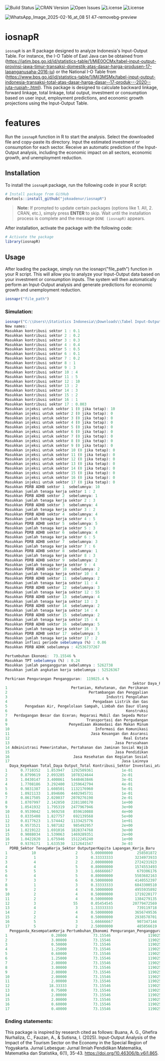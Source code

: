 ![Build Status](https://img.shields.io/badge/build-passing-brightgreen.svg)
![CRAN Version](https://img.shields.io/badge/CRAN-7.3.2-brightgreen)
![Open Issues](https://img.shields.io/badge/open%20issues-0-brightgreen)
![License](https://img.shields.io/badge/License-MIT-blue)
![License](https://img.shields.io/badge/Blog-jokoding.com-blue)

![WhatsApp_Image_2025-02-16_at_08 51 47-removebg-preview](https://github.com/user-attachments/assets/3f970ba9-c9b3-4495-82b3-00dd3fb3e8c6)


# iosnapR

`iosnapR` is an R package designed to analyze Indonesia's Input-Output Table. For instance, the I-O Table of East Java can be obtained from (https://jatim.bps.go.id/id/statistics-table/1/MjE0OCMx/tabel-input-output-provinsi-jawa-timur-transaksi-domestik-atas-dasar-harga-produsen-17-lapanganusaha-2016-ju) or the National I-O Table from (https://www.bps.go.id/id/statistics-table/1/MjI3MSMx/tabel-input-output-indonesia-transaksi-total-atas-dasar-harga-dasar--17-produk---2020--juta-rupiah-.html). This package is designed to calculate backward linkage, forward linkage, total linkage, total output, investment or consumption based on user input, employment predictions, and economic growth projections using the Input-Output Table.

# features

Run the `iosnapR` function in R to start the analysis.
Select the downloaded file and copy-paste its directory.
Input the estimated investment or consumption for each sector.
Receive an automatic prediction of the Input-Output analysis, including the economic impact on all sectors, economic growth, and unemployment reduction.

## Installation

To install the `iosnapR` package, run the following code in your R script:

```R
# Install package from GitHub
devtools::install_github("jokoadenur/iosnapR")
```

> **Note:** If prompted to update certain packages (options like 1. All, 2. CRAN, etc.), simply press **ENTER** to skip. Wait until the installation process is complete and the message `DONE (iosnapR)` appears.

After installation, activate the package with the following code:

```R
# Activate the package
library(iosnapR)
```

## Usage

After loading the package, simply run the iosnapr("file_path") function in your R script. This will allow you to analyze your Input-Output data based on your investment or consumption inputs. The system will then automatically perform an Input-Output analysis and generate predictions for economic growth and unemployment reduction.

```R
iosnapr("file_path")
```

### Simulation:
   ```R
  iosnapr("C:\\Users\\Statistics Indonesia\\Downloads\\Tabel Input-Output Indonesia Transaksi Domestik Atas Dasar Harga Produsen (17 Lapangan Usaha), 2016 (Juta Rupiah).xlsx") # file_path is directory of file where Input Output Table saved
  New names:
  Masukkan kontribusi sektor 1 : 0.1
  Masukkan kontribusi sektor 2 : 0.2
  Masukkan kontribusi sektor 3 : 0.3
  Masukkan kontribusi sektor 4 : 0.4
  Masukkan kontribusi sektor 5 : 0.5
  Masukkan kontribusi sektor 6 : 0.1
  Masukkan kontribusi sektor 7 : 0.2
  Masukkan kontribusi sektor 8 : 1
  Masukkan kontribusi sektor 9 : 3
  Masukkan kontribusi sektor 10 : 4
  Masukkan kontribusi sektor 11 : 5
  Masukkan kontribusi sektor 12 : 10
  Masukkan kontribusi sektor 13 : 2
  Masukkan kontribusi sektor 14 : 3
  Masukkan kontribusi sektor 15 : 2
  Masukkan kontribusi sektor 16 : 1
  Masukkan kontribusi sektor 17 : 0.003
  Masukkan injeksi untuk sektor 1 (0 jika tetap): 10
  Masukkan injeksi untuk sektor 2 (0 jika tetap): 0
  Masukkan injeksi untuk sektor 3 (0 jika tetap): 0
  Masukkan injeksi untuk sektor 4 (0 jika tetap): 0
  Masukkan injeksi untuk sektor 5 (0 jika tetap): 0
  Masukkan injeksi untuk sektor 6 (0 jika tetap): 0
  Masukkan injeksi untuk sektor 7 (0 jika tetap): 0
  Masukkan injeksi untuk sektor 8 (0 jika tetap): 0
  Masukkan injeksi untuk sektor 9 (0 jika tetap): 0
  Masukkan injeksi untuk sektor 10 (0 jika tetap): 0
  Masukkan injeksi untuk sektor 11 (0 jika tetap): 0
  Masukkan injeksi untuk sektor 12 (0 jika tetap): 0
  Masukkan injeksi untuk sektor 13 (0 jika tetap): 0
  Masukkan injeksi untuk sektor 14 (0 jika tetap): 0
  Masukkan injeksi untuk sektor 15 (0 jika tetap): 0
  Masukkan injeksi untuk sektor 16 (0 jika tetap): 0
  Masukkan injeksi untuk sektor 17 (0 jika tetap): 0
  Masukkan PDRB ADHB sektor 1  sebelumnya: 10
  Masukkan jumlah tenaga kerja sektor 1 : 2
  Masukkan PDRB ADHB sektor 2  sebelumnya: 1
  Masukkan jumlah tenaga kerja sektor 2 : 3
  Masukkan PDRB ADHB sektor 3  sebelumnya: 4
  Masukkan jumlah tenaga kerja sektor 3 : 2
  Masukkan PDRB ADHB sektor 4  sebelumnya: 4
  Masukkan jumlah tenaga kerja sektor 4 : 5
  Masukkan PDRB ADHB sektor 5  sebelumnya: 5
  Masukkan jumlah tenaga kerja sektor 5 : 3
  Masukkan PDRB ADHB sektor 6  sebelumnya: 4
  Masukkan jumlah tenaga kerja sektor 6 : 5
  Masukkan PDRB ADHB sektor 7  sebelumnya: 3
  Masukkan jumlah tenaga kerja sektor 7 : 6
  Masukkan PDRB ADHB sektor 8  sebelumnya: 1
  Masukkan jumlah tenaga kerja sektor 8 : 3
  Masukkan PDRB ADHB sektor 9  sebelumnya: 2
  Masukkan jumlah tenaga kerja sektor 9 : 4
  Masukkan PDRB ADHB sektor 10  sebelumnya: 2
  Masukkan jumlah tenaga kerja sektor 10 : 4
  Masukkan PDRB ADHB sektor 11  sebelumnya: 2
  Masukkan jumlah tenaga kerja sektor 11 : 4
  Masukkan PDRB ADHB sektor 12  sebelumnya: 3
  Masukkan jumlah tenaga kerja sektor 12 : 55
  Masukkan PDRB ADHB sektor 13  sebelumnya: 4
  Masukkan jumlah tenaga kerja sektor 13 : 3
  Masukkan PDRB ADHB sektor 14  sebelumnya: 2
  Masukkan jumlah tenaga kerja sektor 14 : 4
  Masukkan PDRB ADHB sektor 15  sebelumnya: 2
  Masukkan jumlah tenaga kerja sektor 15 : 4
  Masukkan PDRB ADHB sektor 16  sebelumnya: 5
  Masukkan jumlah tenaga kerja sektor 16 : 3
  Masukkan PDRB ADHB sektor 17  sebelumnya: 5
  Masukkan jumlah tenaga kerja sektor 17 : 2
  Masukkan inflasi periode sebelumnya (%) : 0.06
  Masukkan PDRB ADHK sebelumnya : 42536737267
  
  Pertumbuhan Ekonomi:  73.15546 %
  Masukkan TPT sebelumnya (%) : 0.24
  Masukkan jumlah pengangguran sebelumnya : 5262738
  Masukkan jumlah angkatan kerja sebelumnya : 52526367
  
  Perkiraan Pengurangan Pengangguran:  119025.4 %
                                                             Sektor Daya_Penyebaran
  1                             Pertanian, Kehutanan, dan Perikanan       1.0829115
  2                                     Pertambangan dan Penggalian       1.2133231
  3                                             Industri Pengolahan       2.3578466
  4                                       Pengadaan Listrik dan Gas       1.5215812
  5        Pengadaan Air, Pengelolaan Sampah, Limbah dan Daur Ulang       0.6253621
  6                                                      Konstruksi       0.8024928
  7   Perdagangan Besar dan Eceran; Reparasi Mobil dan Sepeda Motor       1.1582868
  8                                    Transportasi dan Pergudangan       1.0720500
  9                            Penyediaan Akomodasi dan Makan Minum       0.7411262
  10                                       Informasi dan Komunikasi       1.0153541
  11                                     Jasa Keuangan dan Asuransi       0.9942161
  12                                                    Real Estate       0.7566795
  13                                                Jasa Perusahaan       1.0298296
  14 Administrasi Pemerintahan, Pertahanan dan Jaminan Sosial Wajib       0.6691039
  15                                                Jasa Pendidikan       0.6302600
  16                             Jasa Kesehatan dan Kegiatan Sosial       0.6336640
  17                                                   Jasa Lainnya       0.6959126
     Daya_Kepekaan Total_Daya Output_Total Kontribusi_Sektor Investasi_atau_Konsumsi
  1      0.7710352   1.853947   1292509361             1e-01                      10
  2      0.8799619   2.093285   1078324644             2e-01                       0
  3      1.0430147   3.400861   5448463846             3e-01                       0
  4      1.7708186   3.292400   1259642794             4e-01                       0
  5      0.9831387   1.608501   1132176960             5e-01                       0
  6      1.0921133   1.894606   4402945731             1e-01                       0
  7      0.8617505   2.020037   2070276198             2e-01                       0
  8      1.0707997   2.142850   2281100170             1e+00                       0
  9      1.0541932   1.795319   2477967946             3e+00                       0
  10     0.9539042   1.969258    859610088             4e+00                       0
  11     0.8335408   1.827757    692139568             5e+00                       0
  12     0.8177623   1.574442   1133425776             1e+01                       0
  13     0.9573521   1.987182    985492957             2e+00                       0
  14     1.0219122   1.691016   1828374768             3e+00                       0
  15     0.9088034   1.539063   1469289351             2e+00                       0
  16     1.0422820   1.675946   1512245240             1e+00                       0
  17     0.9376171   1.633530   1212641547             3e-03                       0
     PDRB_Sektor TenagaKerja_Sektor OutputperKapita Lapangan_Kerja_Baru
  1           10                  2      5.00000000           258501872
  2            1                  3      0.33333333          3234973933
  3            4                  2      2.00000000          2724231923
  4            4                  5      0.80000000          1574553493
  5            5                  3      1.66666667           679306176
  6            4                  5      0.80000000          5503682163
  7            3                  6      0.50000000          4140552397
  8            1                  3      0.33333333          6843300510
  9            2                  4      0.50000000          4955935892
  10           2                  4      0.50000000          1719220177
  11           2                  4      0.50000000          1384279135
  12           3                 55      0.05454545         20779472569
  13           4                  3      1.33333333           739119718
  14           2                  4      0.50000000          3656749536
  15           2                  4      0.50000000          2938578701
  16           5                  3      1.66666667           907347144
  17           5                  2      2.50000000           485056619
     Pengganda_KesempatanKerja Pertumbuhan_Ekonomi Pengurangan_Pengangguran
  1                    0.20000            73.15546                 119025.4
  2                    3.00000            73.15546                 119025.4
  3                    0.50000            73.15546                 119025.4
  4                    1.25000            73.15546                 119025.4
  5                    0.60000            73.15546                 119025.4
  6                    1.25000            73.15546                 119025.4
  7                    2.00000            73.15546                 119025.4
  8                    3.00000            73.15546                 119025.4
  9                    2.00000            73.15546                 119025.4
  10                   2.00000            73.15546                 119025.4
  11                   2.00000            73.15546                 119025.4
  12                  18.33333            73.15546                 119025.4
  13                   0.75000            73.15546                 119025.4
  14                   2.00000            73.15546                 119025.4
  15                   2.00000            73.15546                 119025.4
  16                   0.60000            73.15546                 119025.4
  17                   0.40000            73.15546                 119025.4
   ```
### Ending statements:
This package is inspired by research cited as follows: Buana, A. G., Ghefira Nurhaliza, C., Fauzan, A., & Sutisna, I. (2025). Input-Output Analysis of the Impact of the Tourism Sector on the Economy in the Special Region of Yogyakarta. Jurnal Lebesgue: Jurnal Ilmiah Pendidikan Matematika, Matematika dan Statistika, 6(1), 35-43. https://doi.org/10.46306/lb.v6i1.865.
